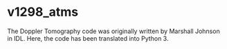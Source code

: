 # v1298_atms

The Doppler Tomography code was originally written by Marshall Johnson in IDL.
Here, the code has been translated into Python 3.
 
